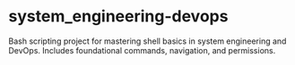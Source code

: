 # system_engineering-devops
Bash scripting project for mastering shell basics in system engineering and DevOps. Includes foundational commands, navigation, and permissions.
